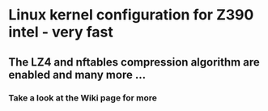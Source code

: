 <h1>Linux kernel configuration for Z390 intel - very fast</h1>
<h2>The LZ4 and nftables compression algorithm are enabled and many more ...</h2>
<h3>Take a look at the Wiki page for more</h3>
